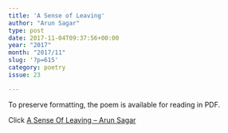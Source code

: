```yaml
---
title: 'A Sense of Leaving'
author: "Arun Sagar"
type: post
date: 2017-11-04T09:37:56+00:00
year: "2017"
month: "2017/11"
slug: '?p=615'
category: poetry
issue: 23

---
```

To preserve formatting, the poem is available for reading in PDF.

Click [A Sense Of Leaving &#8211; Arun Sagar][1]

 [1]: http://bombayliterarymagazine.com/wp-content/uploads/2017/11/A-Sense-Of-Leaving-Arun-Sagar.pdf
